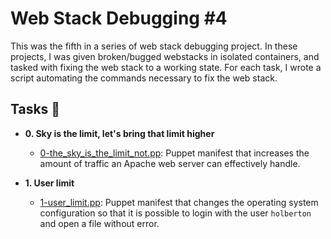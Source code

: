 # Web Stack Debugging #4

This was the fifth in a series of web stack debugging project. In these projects, I was given broken/bugged webstacks in isolated containers, and tasked with fixing the web stack to a working state. For each task, I wrote a script automating the commands necessary to fix the web stack.

## Tasks :page_with_curl:

* **0. Sky is the limit, let's bring that limit higher**
    * [0-the_sky_is_the_limit_not.pp](./0-the_sky_is_the_limit_not.pp): Puppet manifest that increases the amount of traffic an Apache web server can effectively handle.

* **1. User limit**
    * [1-user_limit.pp](./1-user_limit.pp): Puppet manifest that changes the operating system
  configuration so that it is possible to login with the user `holberton` and open a file
  without error.